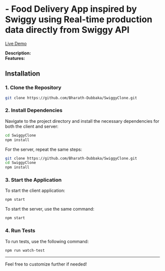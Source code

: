 
# - Food Delivery App inspired by Swiggy using Real-time production data directly from Swiggy API

[Live Demo](https://swigclone.netlify.app/)

**Description:**  
**Features:**  

## Installation

### 1. Clone the Repository

```bash
git clone https://github.com/Bharath-Dubbaka/SwiggyClone.git
```

### 2. Install Dependencies

Navigate to the project directory and install the necessary dependencies for both the client and server:

```bash
cd SwiggyClone
npm install
```

For the server, repeat the same steps:

```bash
git clone https://github.com/Bharath-Dubbaka/SwiggyClone.git
cd SwiggyClone
npm install
```

### 3. Start the Application

To start the client application:

```bash
npm start
```

To start the server, use the same command:

```bash
npm start
```

### 4. Run Tests

To run tests, use the following command:

```bash
npm run watch-test
```

---

Feel free to customize further if needed!